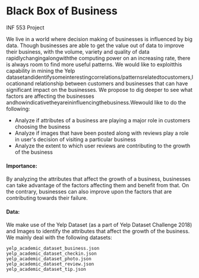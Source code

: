 # Black Box of Business
INF 553 Project

We live in a world where decision making of businesses is influenced by big data. Though businesses are able to get the                      value out of data to improve their business, with the volume, variety and quality of data rapidlychangingalongwiththe                     computing power on an increasing rate, there is always room to find more useful patterns. We would like to exploitthis                     capability in mining the Yelp datasetandidentifysomeinterestingcorrelations/patternsrelatedtocustomers,locationand                relationship between customers and businesses that can have significant impact on the businesses. We propose to dig                 deeper to see what factors are affecting the businesses andhowindicativetheyareininfluencingthebusiness.Wewould                    like to do the following: 

* Analyze if attributes of a business are playing a major role in customers choosing the business
* Analyze if images that have been posted along with reviews play a role in user's decision of visiting a particular business
* Analyze the extent to which user reviews are contributing to the growth of the business

#### Importance: 
 
By analyzing the attributes that affect the growth of a business, businesses can take advantage of the factors affecting                   them and benefit from that. On the contrary, businesses can also improve upon the factors that are contributing towards                   their failure. 

#### Data:
We make use of the Yelp Dataset (as a part of Yelp Dataset Challenge 2018) and Images to identify the attributes that affect the growth of the business. We mainly deal with the following datasets:
```
yelp_academic_dataset_business.json
yelp_academic_dataset_checkin.json
yelp_academic_dataset_photo.json
yelp_academic_dataset_review.json
yelp_academic_dataset_tip.json
```
